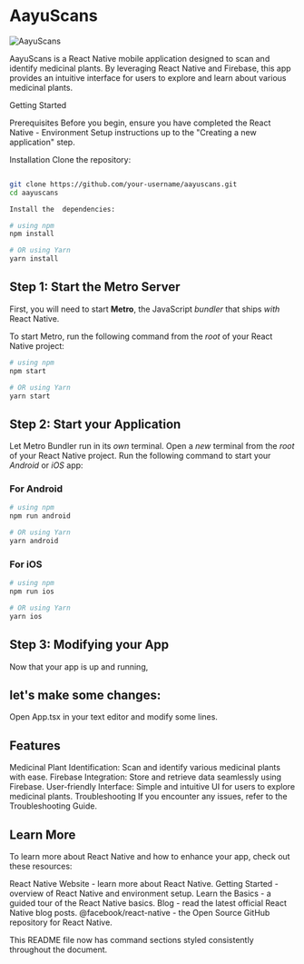 # **AayuScans**

![AayuScans](https://github.com/user-attachments/assets/88f2b0ca-4edf-41f6-9831-7dc091bdcac1)

AayuScans is a React Native mobile application designed to scan and identify medicinal plants. By leveraging React Native and Firebase, this app provides an intuitive interface for users to explore and learn about various medicinal plants.

Getting Started

Prerequisites
Before you begin, ensure you have completed the React Native - Environment Setup instructions up to the "Creating a new application" step.

Installation
Clone the repository:

```bash

git clone https://github.com/your-username/aayuscans.git
cd aayuscans

Install the  dependencies:

# using npm
npm install

# OR using Yarn
yarn install
```

## Step 1: Start the Metro Server

First, you will need to start **Metro**, the JavaScript _bundler_ that ships _with_ React Native.

To start Metro, run the following command from the _root_ of your React Native project:

```bash
# using npm
npm start

# OR using Yarn
yarn start
```

## Step 2: Start your Application

Let Metro Bundler run in its _own_ terminal. Open a _new_ terminal from the _root_ of your React Native project. Run the following command to start your _Android_ or _iOS_ app:

### For Android

```bash
# using npm
npm run android

# OR using Yarn
yarn android
```

### For iOS

```bash
# using npm
npm run ios

# OR using Yarn
yarn ios
```
## Step 3: Modifying your App

Now that your app is up and running,

## let's make some changes:

Open App.tsx in your text editor and modify some lines.

## Features

Medicinal Plant Identification: Scan and identify various medicinal plants with ease.
Firebase Integration: Store and retrieve data seamlessly using Firebase.
User-friendly Interface: Simple and intuitive UI for users to explore medicinal plants.
Troubleshooting
If you encounter any issues, refer to the Troubleshooting Guide.

## Learn More
To learn more about React Native and how to enhance your app, check out these resources:

React Native Website - learn more about React Native.
Getting Started - overview of React Native and environment setup.
Learn the Basics - a guided tour of the React Native basics.
Blog - read the latest official React Native blog posts.
@facebook/react-native - the Open Source GitHub repository for React Native.

This README file now has command sections styled consistently throughout the document.
